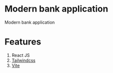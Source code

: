 # Modern bank application

Modern bank application

# Features

1. React JS
2. [Tailwindcss](https://tailwindcss.com)
3. [Vite](https://vitejs.dev)

